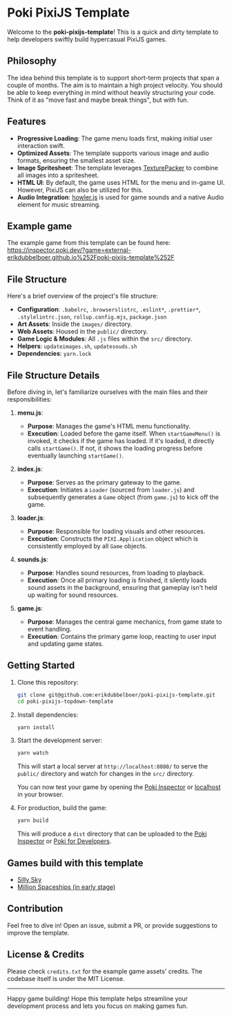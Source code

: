 # Poki PixiJS Template

Welcome to the **poki-pixijs-template**! This is a quick and dirty template to help developers swiftly build hypercasual PixiJS games.

## Philosophy

The idea behind this template is to support short-term projects that span a couple of months. The aim is to maintain a high project velocity. You should be able to keep everything in mind without heavily structuring your code. Think of it as "move fast and maybe break things", but with fun.

## Features

-   **Progressive Loading**: The game menu loads first, making initial user interaction swift.
-   **Optimized Assets**: The template supports various image and audio formats, ensuring the smallest asset size.
-   **Image Spritesheet**: The template leverages [TexturePacker](https://www.codeandweb.com/texturepacker) to combine all images into a spritesheet.
-   **HTML UI**: By default, the game uses HTML for the menu and in-game UI. However, PixiJS can also be utilized for this.
-   **Audio Integration**: [howler.js](https://github.com/goldfire/howler.js) is used for game sounds and a native Audio element for music streaming.

## Example game

The example game from this template can be found here: https://inspector.poki.dev/?game=external-erikdubbelboer.github.io%252Fpoki-pixijs-template%252F

## File Structure

Here's a brief overview of the project's file structure:

-   **Configuration**: `.babelrc`, `.browserslistrc`, `.eslint*`, `.prettier*`, `.stylelintrc.json`, `rollup.config.mjs`, `package.json`
-   **Art Assets**: Inside the `images/` directory.
-   **Web Assets**: Housed in the `public/` directory.
-   **Game Logic & Modules**: All `.js` files within the `src/` directory.
-   **Helpers**: `updateimages.sh`, `updatesouds.sh`
-   **Dependencies**: `yarn.lock`

## File Structure Details

Before diving in, let's familiarize ourselves with the main files and their responsibilities:

1. **menu.js**:

    - **Purpose**: Manages the game's HTML menu functionality.
    - **Execution**: Loaded before the game itself. When `startGameMenu()` is invoked, it checks if the game has loaded. If it's loaded, it directly calls `startGame()`. If not, it shows the loading progress before eventually launching `startGame()`.

2. **index.js**:

    - **Purpose**: Serves as the primary gateway to the game.
    - **Execution**: Initiates a `Loader` (sourced from `loader.js`) and subsequently generates a `Game` object (from `game.js`) to kick off the game.

3. **loader.js**:

    - **Purpose**: Responsible for loading visuals and other resources.
    - **Execution**: Constructs the `PIXI.Application` object which is consistently employed by all `Game` objects.

4. **sounds.js**:

    - **Purpose**: Handles sound resources, from loading to playback.
    - **Execution**: Once all primary loading is finished, it silently loads sound assets in the background, ensuring that gameplay isn't held up waiting for sound resources.

5. **game.js**:
    - **Purpose**: Manages the central game mechanics, from game state to event handling.
    - **Execution**: Contains the primary game loop, reacting to user input and updating game states.

## Getting Started

1. Clone this repository:

    ```bash
    git clone git@github.com:erikdubbelboer/poki-pixijs-template.git
    cd poki-pixijs-topdown-template
    ```

2. Install dependencies:

    ```bash
    yarn install
    ```

3. Start the development server:

    ```bash
    yarn watch
    ```

    This will start a local server at `http://localhost:8080/` to serve the `public/` directory and watch for changes in the `src/` directory.

    You can now test your game by opening the [Poki Inspector](https://inspector.poki.dev/?game=external-http%253Alocalhost%253A8080) or [localhost](http://localhost:8080/) in your browser.

4. For production, build the game:
    ```bash
    yarn build
    ```
    This will produce a `dist` directory that can be uploaded to the [Poki Inspector](https://inspector.poki.dev/) or [Poki for Developers](https://app.poki.dev/).

## Games build with this template

-   [Silly Sky](https://poki.com/en/g/silly-sky)
-   [Million Spaceships (in early stage)](https://inspector.poki.dev/?game=upload-ckerd559qpsb0ojimi6g)

## Contribution

Feel free to dive in! Open an issue, submit a PR, or provide suggestions to improve the template.

## License & Credits

Please check `credits.txt` for the example game assets' credits. The codebase itself is under the MIT License.

---

Happy game building! Hope this template helps streamline your development process and lets you focus on making games fun.
